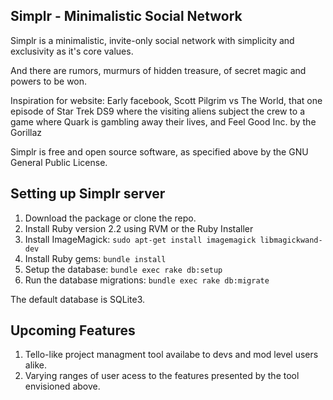 ## Simplr - Minimalistic Social Network

Simplr is a minimalistic, invite-only social network with simplicity and exclusivity as it's core values.

And there are rumors, murmurs of hidden treasure, of secret magic and powers to be won.

Inspiration for website: Early facebook, Scott Pilgrim vs The World, that one episode of Star Trek DS9 where the visiting aliens subject the crew to a game where Quark is gambling away their lives, and Feel Good Inc. by the Gorillaz

Simplr is free and open source software, as specified above by the GNU General Public License.

## Setting up Simplr server

1. Download the package or clone the repo.
2. Install Ruby version 2.2 using RVM or the Ruby Installer
3. Install ImageMagick: `sudo apt-get install imagemagick libmagickwand-dev`
4. Install Ruby gems: `bundle install`
5. Setup the database: `bundle exec rake db:setup`
6. Run the database migrations: `bundle exec rake db:migrate`

The default database is SQLite3.

## Upcoming Features

1. Tello-like project managment tool availabe to devs and mod level users alike.
2. Varying ranges of user acess to the features presented by the tool envisioned above.

